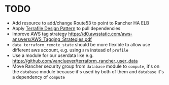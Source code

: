 # TODO

- Add resource to add/change Route53 to point to Rancher HA ELB
- Apply [Terrafile Design Pattern](http://bensnape.com/2016/01/14/terraform-design-patterns-the-terrafile/) to pull dependencies
- Improve AWS tag strategy https://d0.awsstatic.com/aws-answers/AWS_Tagging_Strategies.pdf
- `data terraform_remote_state` should be more flexible to allow use different aws account, e.g. using `arn` instead of `profile`
- Use a module for our userdata like e.g. https://github.com/vancluever/terraform_rancher_user_data
- Move Rancher security group from `database` module to `compute`, it's on the `database` module because it's used by both of them and `database` it's a dependency of `compute`
